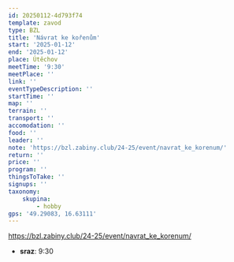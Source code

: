 ```yaml
---
id: 20250112-4d793f74
template: zavod
type: BZL
title: 'Návrat ke kořenům'
start: '2025-01-12'
end: '2025-01-12'
place: Útěchov
meetTime: '9:30'
meetPlace: ''
link: ''
eventTypeDescription: ''
startTime: ''
map: ''
terrain: ''
transport: ''
accomodation: ''
food: ''
leader: ''
note: 'https://bzl.zabiny.club/24-25/event/navrat_ke_korenum/'
return: ''
price: ''
program: ''
thingsToTake: ''
signups: ''
taxonomy:
    skupina:
        - hobby
gps: '49.29083, 16.63111'
---
```


https://bzl.zabiny.club/24-25/event/navrat_ke_korenum/
* **sraz**: 9:30
